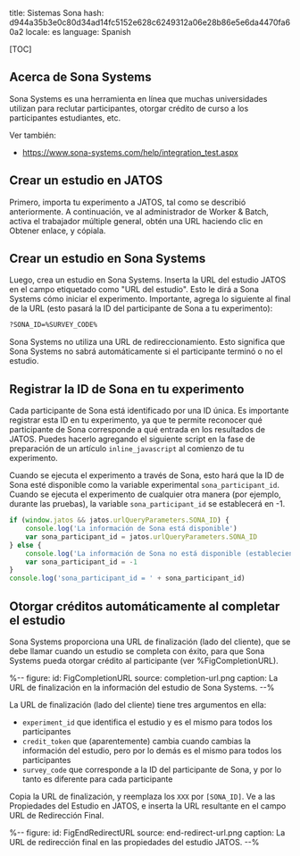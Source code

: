 title: Sistemas Sona
hash: d944a35b3e0c80d34ad14fc5152e628c6249312a06e28b86e5e6da4470fa60a2
locale: es
language: Spanish

[TOC]


## Acerca de Sona Systems

Sona Systems es una herramienta en línea que muchas universidades utilizan para reclutar participantes, otorgar crédito de curso a los participantes estudiantes, etc.

Ver también:

- <https://www.sona-systems.com/help/integration_test.aspx>


## Crear un estudio en JATOS

Primero, importa tu experimento a JATOS, tal como se describió anteriormente. A continuación, ve al administrador de Worker & Batch, activa el trabajador múltiple general, obtén una URL haciendo clic en Obtener enlace, y cópiala.


## Crear un estudio en Sona Systems

Luego, crea un estudio en Sona Systems. Inserta la URL del estudio JATOS en el campo etiquetado como "URL del estudio". Esto le dirá a Sona Systems cómo iniciar el experimento. Importante, agrega lo siguiente al final de la URL (esto pasará la ID del participante de Sona a tu experimento):

```bash
?SONA_ID=%SURVEY_CODE%  
```

Sona Systems no utiliza una URL de redireccionamiento. Esto significa que Sona Systems no sabrá automáticamente si el participante terminó o no el estudio.


## Registrar la ID de Sona en tu experimento

Cada participante de Sona está identificado por una ID única. Es importante registrar esta ID en tu experimento, ya que te permite reconocer qué participante de Sona corresponde a qué entrada en los resultados de JATOS. Puedes hacerlo agregando el siguiente script en la fase de preparación de un artículo `inline_javascript` al comienzo de tu experimento.

Cuando se ejecuta el experimento a través de Sona, esto hará que la ID de Sona esté disponible como la variable experimental `sona_participant_id`. Cuando se ejecuta el experimento de cualquier otra manera (por ejemplo, durante las pruebas), la variable `sona_participant_id` se establecerá en -1. 


```javascript
if (window.jatos && jatos.urlQueryParameters.SONA_ID) {
    console.log('La información de Sona está disponible')
    var sona_participant_id = jatos.urlQueryParameters.SONA_ID
} else {
    console.log('La información de Sona no está disponible (estableciendo el valor en -1)')
    var sona_participant_id = -1
}
console.log('sona_participant_id = ' + sona_participant_id)
```


## Otorgar créditos automáticamente al completar el estudio

Sona Systems proporciona una URL de finalización (lado del cliente), que se debe llamar cuando un estudio se completa con éxito, para que Sona Systems pueda otorgar crédito al participante (ver %FigCompletionURL).

%--
figure:
 id: FigCompletionURL
 source: completion-url.png
 caption: La URL de finalización en la información del estudio de Sona Systems.
--%

La URL de finalización (lado del cliente) tiene tres argumentos en ella:

- `experiment_id` que identifica el estudio y es el mismo para todos los participantes
- `credit_token` que (aparentemente) cambia cuando cambias la información del estudio, pero por lo demás es el mismo para todos los participantes
- `survey_code` que corresponde a la ID del participante de Sona, y por lo tanto es diferente para cada participante

Copia la URL de finalización, y reemplaza los `XXX` por `[SONA_ID]`. Ve a las Propiedades del Estudio en JATOS, e inserta la URL resultante en el campo URL de Redirección Final.

%--
figure:
 id: FigEndRedirectURL
 source: end-redirect-url.png
 caption: La URL de redirección final en las propiedades del estudio JATOS.
--%
